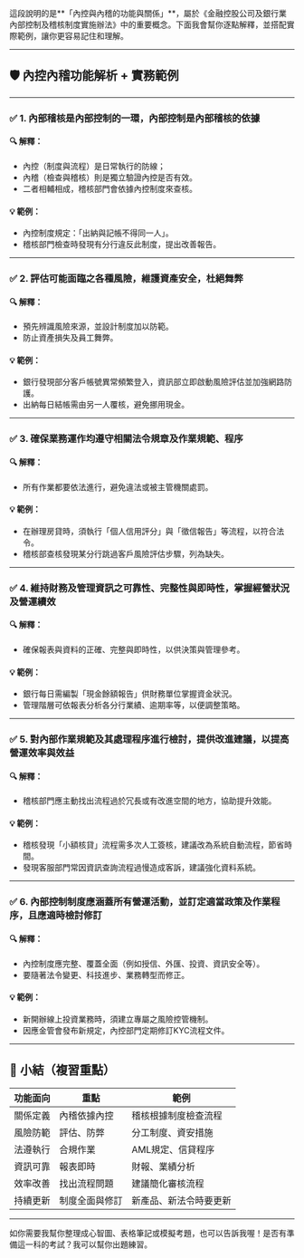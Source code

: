這段說明的是**「內控與內稽的功能與關係」**，屬於《金融控股公司及銀行業內部控制及稽核制度實施辦法》中的重要概念。下面我會幫你逐點解釋，並搭配實際範例，讓你更容易記住和理解。

---

## 🛡️ 內控內稽功能解析 + 實務範例

---

### ✅ 1. **內部稽核是內部控制的一環，內部控制是內部稽核的依據**

#### 🔍 解釋：
- 內控（制度與流程）是日常執行的防線；
- 內稽（檢查與稽核）則是獨立驗證內控是否有效。
- 二者相輔相成，稽核部門會依據內控制度來查核。

#### 💡 範例：
- 內控制度規定：「出納與記帳不得同一人」。
- 稽核部門檢查時發現有分行違反此制度，提出改善報告。

---

### ✅ 2. **評估可能面臨之各種風險，維護資產安全，杜絕舞弊**

#### 🔍 解釋：
- 預先辨識風險來源，並設計制度加以防範。
- 防止資產損失及員工舞弊。

#### 💡 範例：
- 銀行發現部分客戶帳號異常頻繁登入，資訊部立即啟動風險評估並加強網路防護。
- 出納每日結帳需由另一人覆核，避免挪用現金。

---

### ✅ 3. **確保業務運作均遵守相關法令規章及作業規範、程序**

#### 🔍 解釋：
- 所有作業都要依法進行，避免違法或被主管機關處罰。

#### 💡 範例：
- 在辦理房貸時，須執行「個人信用評分」與「徵信報告」等流程，以符合法令。
- 稽核部查核發現某分行跳過客戶風險評估步驟，列為缺失。

---

### ✅ 4. **維持財務及管理資訊之可靠性、完整性與即時性，掌握經營狀況及營運續效**

#### 🔍 解釋：
- 確保報表與資料的正確、完整與即時性，以供決策與管理參考。

#### 💡 範例：
- 銀行每日需編製「現金餘額報告」供財務單位掌握資金狀況。
- 管理階層可依報表分析各分行業績、逾期率等，以便調整策略。

---

### ✅ 5. **對內部作業規範及其處理程序進行檢討，提供改進建議，以提高營運效率與效益**

#### 🔍 解釋：
- 稽核部門應主動找出流程過於冗長或有改進空間的地方，協助提升效能。

#### 💡 範例：
- 稽核發現「小額核貸」流程需多次人工簽核，建議改為系統自動流程，節省時間。
- 發現客服部門常因資訊查詢流程過慢造成客訴，建議強化資料系統。

---

### ✅ 6. **內部控制制度應涵蓋所有營運活動，並訂定適當政策及作業程序，且應適時檢討修訂**

#### 🔍 解釋：
- 內控制度應完整、覆蓋全面（例如授信、外匯、投資、資訊安全等）。
- 要隨著法令變更、科技進步、業務轉型而修正。

#### 💡 範例：
- 新開辦線上投資業務時，須建立專屬之風險控管機制。
- 因應金管會發布新規定，內控部門定期修訂KYC流程文件。

---

## 🧠 小結（複習重點）

| 功能面向 | 重點 | 範例 |
|----------|------|------|
| 關係定義 | 內稽依據內控 | 稽核根據制度檢查流程 |
| 風險防範 | 評估、防弊 | 分工制度、資安措施 |
| 法遵執行 | 合規作業 | AML規定、信貸程序 |
| 資訊可靠 | 報表即時 | 財報、業績分析 |
| 效率改善 | 找出流程問題 | 建議簡化審核流程 |
| 持續更新 | 制度全面與修訂 | 新產品、新法令時要更新 |

---

如你需要我幫你整理成心智圖、表格筆記或模擬考題，也可以告訴我喔！是否有準備這一科的考試？我可以幫你出題練習。